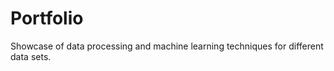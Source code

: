 Portfolio
=========

Showcase of data processing and machine learning techniques for different data sets.